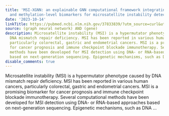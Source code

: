 ```yaml
---
title: 'MSI-XGNN: an explainable GNN computational framework integrating transcription-
  and methylation-level biomarkers for microsatellite instability detection'
date: '2023-10-14'
linkTitle: https://pubmed.ncbi.nlm.nih.gov/37833839/?utm_source=curl&utm_medium=rss&utm_campaign=pubmed-2&utm_content=1x5bM_TNL8gjogAcnslpo2s2PbDe-61JVM2h9yowOYSiZ7Dkrt&fc=20220919211934&ff=20231015180807&v=2.17.9.post6+86293ac
source: (graph neural network) AND (gene)
description: Microsatellite instability (MSI) is a hypermutator phenotype caused by
  DNA mismatch repair deficiency. MSI has been reported in various human cancers,
  particularly colorectal, gastric and endometrial cancers. MSI is a promising biomarker
  for cancer prognosis and immune checkpoint blockade immunotherapy. Several computational
  methods have been developed for MSI detection using DNA- or RNA-based approaches
  based on next-generation sequencing. Epigenetic mechanisms, such as DNA ...
disable_comments: true
---
```

Microsatellite instability (MSI) is a hypermutator phenotype caused by DNA mismatch repair deficiency. MSI has been reported in various human cancers, particularly colorectal, gastric and endometrial cancers. MSI is a promising biomarker for cancer prognosis and immune checkpoint blockade immunotherapy. Several computational methods have been developed for MSI detection using DNA- or RNA-based approaches based on next-generation sequencing. Epigenetic mechanisms, such as DNA ...